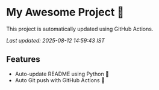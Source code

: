 # My Awesome Project 🚀

This project is automatically updated using GitHub Actions.

_Last updated: 2025-08-12 14:59:43 IST_

## Features
- Auto-update README using Python 🐍
- Auto Git push with GitHub Actions 🤖
